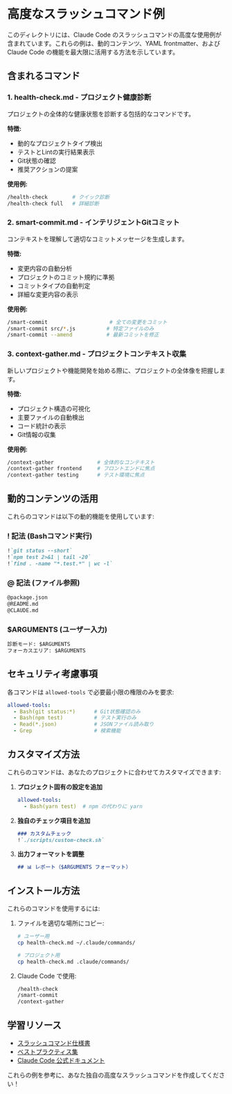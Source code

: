 # 高度なスラッシュコマンド例

このディレクトリには、Claude Code のスラッシュコマンドの高度な使用例が含まれています。これらの例は、動的コンテンツ、YAML frontmatter、および Claude Code の機能を最大限に活用する方法を示しています。

## 含まれるコマンド

### 1. health-check.md - プロジェクト健康診断
プロジェクトの全体的な健康状態を診断する包括的なコマンドです。

**特徴:**
- 動的なプロジェクトタイプ検出
- テストとLintの実行結果表示
- Git状態の確認
- 推奨アクションの提案

**使用例:**
```bash
/health-check        # クイック診断
/health-check full   # 詳細診断
```

### 2. smart-commit.md - インテリジェントGitコミット
コンテキストを理解して適切なコミットメッセージを生成します。

**特徴:**
- 変更内容の自動分析
- プロジェクトのコミット規約に準拠
- コミットタイプの自動判定
- 詳細な変更内容の表示

**使用例:**
```bash
/smart-commit                    # 全ての変更をコミット
/smart-commit src/*.js          # 特定ファイルのみ
/smart-commit --amend           # 最新コミットを修正
```

### 3. context-gather.md - プロジェクトコンテキスト収集
新しいプロジェクトや機能開発を始める際に、プロジェクトの全体像を把握します。

**特徴:**
- プロジェクト構造の可視化
- 主要ファイルの自動検出
- コード統計の表示
- Git情報の収集

**使用例:**
```bash
/context-gather              # 全体的なコンテキスト
/context-gather frontend     # フロントエンドに焦点
/context-gather testing      # テスト環境に焦点
```

## 動的コンテンツの活用

これらのコマンドは以下の動的機能を使用しています:

### ! 記法 (Bashコマンド実行)
```markdown
!`git status --short`
!`npm test 2>&1 | tail -20`
!`find . -name "*.test.*" | wc -l`
```

### @ 記法 (ファイル参照)
```markdown
@package.json
@README.md
@CLAUDE.md
```

### $ARGUMENTS (ユーザー入力)
```markdown
診断モード: $ARGUMENTS
フォーカスエリア: $ARGUMENTS
```

## セキュリティ考慮事項

各コマンドは `allowed-tools` で必要最小限の権限のみを要求:

```yaml
allowed-tools:
  - Bash(git status:*)      # Git状態確認のみ
  - Bash(npm test)          # テスト実行のみ
  - Read(*.json)            # JSONファイル読み取り
  - Grep                    # 検索機能
```

## カスタマイズ方法

これらのコマンドは、あなたのプロジェクトに合わせてカスタマイズできます:

1. **プロジェクト固有の設定を追加**
   ```yaml
   allowed-tools:
     - Bash(yarn test)  # npm の代わりに yarn
   ```

2. **独自のチェック項目を追加**
   ```markdown
   ### カスタムチェック
   !`./scripts/custom-check.sh`
   ```

3. **出力フォーマットを調整**
   ```markdown
   ## 📊 レポート（$ARGUMENTS フォーマット）
   ```

## インストール方法

これらのコマンドを使用するには:

1. ファイルを適切な場所にコピー:
   ```bash
   # ユーザー用
   cp health-check.md ~/.claude/commands/
   
   # プロジェクト用
   cp health-check.md .claude/commands/
   ```

2. Claude Code で使用:
   ```bash
   /health-check
   /smart-commit
   /context-gather
   ```

## 学習リソース

- [スラッシュコマンド仕様書](../../docs/slash-command-spec.md)
- [ベストプラクティス集](../../docs/best-practices.md)
- [Claude Code 公式ドキュメント](https://docs.anthropic.com/en/docs/claude-code/slash-commands)

これらの例を参考に、あなた独自の高度なスラッシュコマンドを作成してください！
